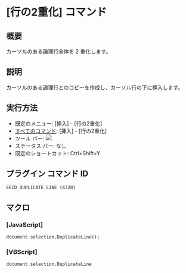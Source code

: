 # \[行の2重化\] コマンド

## 概要

カーソルのある論理行全体を 2 重化します。

## 説明

カーソルのある論理行とのコピーを作成し、カーソル行の下に挿入します。

## 実行方法

- 既定のメニュー: \[挿入\] \- \[行の2重化\]
- [すべてのコマンド](../../glossary/allcommands): \[挿入\] \- \[行の2重化\]
- ツール バー: ![](../../images/duplicateline..png)
- ステータス バー: なし
- 既定のショートカット: Ctrl+Shift+Y

## プラグイン コマンド ID

```
EEID_DUPLICATE_LINE (4328)
```

## マクロ

### \[JavaScript\]

```
document.selection.DuplicateLine();
```

### \[VBScript\]

```
document.selection.DuplicateLine
```

